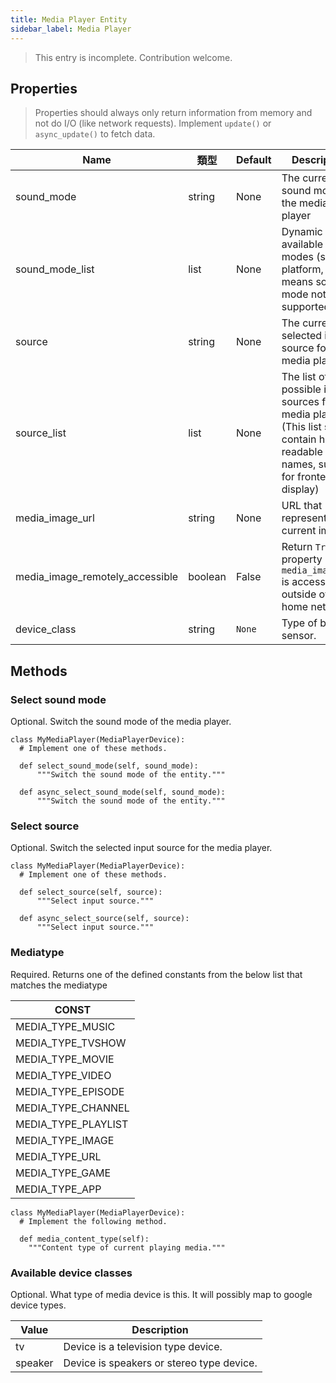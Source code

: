```yaml
---
title: Media Player Entity
sidebar_label: Media Player
---
```


> This entry is incomplete. Contribution welcome.

## Properties

> Properties should always only return information from memory and not do I/O (like network requests). Implement `update()` or `async_update()` to fetch data.

| Name                              | 類型      | Default | Description                                                                                                                             |
| --------------------------------- | ------- | ------- | --------------------------------------------------------------------------------------------------------------------------------------- |
| sound_mode                        | string  | None    | The current sound mode of the media player                                                                                              |
| sound_mode_list                 | list    | None    | Dynamic list of available sound modes (set by platform, empty means sound mode not supported)                                           |
| source                            | string  | None    | The currently selected input source for the media player.                                                                               |
| source_list                       | list    | None    | The list of possible input sources for the media player. (This list should contain human readable names, suitible for frontend display) |
| media_image_url                 | string  | None    | URL that represents the current image.                                                                                                  |
| media_image_remotely_accessible | boolean | False   | Return `True` if property `media_image_url` is accessible outside of the home network.                                                  |
| device_class                      | string  | `None`  | Type of binary sensor.                                                                                                                  |

## Methods

### Select sound mode

Optional. Switch the sound mode of the media player.

    class MyMediaPlayer(MediaPlayerDevice):
      # Implement one of these methods.
    
      def select_sound_mode(self, sound_mode):
          """Switch the sound mode of the entity."""
    
      def async_select_sound_mode(self, sound_mode):
          """Switch the sound mode of the entity."""
    

### Select source

Optional. Switch the selected input source for the media player.

    class MyMediaPlayer(MediaPlayerDevice):
      # Implement one of these methods.
    
      def select_source(self, source):
          """Select input source."""
    
      def async_select_source(self, source):
          """Select input source."""
    

### Mediatype

Required. Returns one of the defined constants from the below list that matches the mediatype

| CONST                 |
| --------------------- |
| MEDIA_TYPE_MUSIC    |
| MEDIA_TYPE_TVSHOW   |
| MEDIA_TYPE_MOVIE    |
| MEDIA_TYPE_VIDEO    |
| MEDIA_TYPE_EPISODE  |
| MEDIA_TYPE_CHANNEL  |
| MEDIA_TYPE_PLAYLIST |
| MEDIA_TYPE_IMAGE    |
| MEDIA_TYPE_URL      |
| MEDIA_TYPE_GAME     |
| MEDIA_TYPE_APP      |

    class MyMediaPlayer(MediaPlayerDevice):
      # Implement the following method.
    
      def media_content_type(self):
        """Content type of current playing media."""
    

### Available device classes

Optional. What type of media device is this. It will possibly map to google device types. 

| Value   | Description                               |
| ------- | ----------------------------------------- |
| tv      | Device is a television type device.       |
| speaker | Device is speakers or stereo type device. |